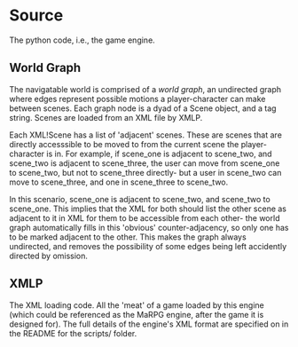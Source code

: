 # Source

The python code, i.e., the game engine.

## World Graph

The navigatable world is comprised of a *world graph*, an undirected graph where edges represent possible motions a player-character can make between scenes. Each graph node is a dyad of a Scene object, and a tag string. Scenes are loaded from an XML file by XMLP.

Each XML!Scene has a list of 'adjacent' scenes. These are scenes that are directly accesssible to be moved to from the current scene the player-character is in. For example, if scene_one is adjacent to scene_two, and scene_two is adjacent to scene_three, the user can move from scene_one to scene_two, but not to scene_three directly- but a user in scene_two can move to scene_three, and one in scene_three to scene_two.

In this scenario, scene_one is adjacent to scene_two, and scene_two to scene_one. This implies that the XML for both should list the other scene as adjacent to it in XML for them to be accessible from each other- the world graph automatically fills in this 'obvious' counter-adjacency, so only one has to be marked adjacent to the other. This makes the graph always undirected, and removes the possibility of some edges being left accidently directed by omission.

## XMLP

The XML loading code. All the 'meat' of a game loaded by this engine (which could be referenced as the MaRPG engine, after the game it is designed for). The full details of the engine's XML format are specified on in the README for the scripts/ folder.
